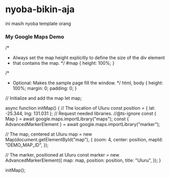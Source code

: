 # nyoba-bikin-aja
ini masih nyoba template orang


<html> 
 <head> 
  <title>Add Map</title> 
  <script src="https://polyfill.io/v3/polyfill.min.js?features=default"></script> 
  <link rel="stylesheet" type="text/css" href="./style.css"> 
  <script type="module" src="./index.js"></script> 
 </head> 
 <body> 
  <h3>My Google Maps Demo</h3> <!--The div element for the map --> 
  <div id="map"></div> <!-- prettier-ignore --> 
  <script>(g=>{var h,a,k,p="The Google Maps JavaScript API",c="google",l="importLibrary",q="__ib__",m=document,b=window;b=b[c]||(b[c]={});var d=b.maps||(b.maps={}),r=new Set,e=new URLSearchParams,u=()=>h||(h=new Promise(async(f,n)=>{await (a=m.createElement("script"));e.set("libraries",[...r]+"");for(k in g)e.set(k.replace(/[A-Z]/g,t=>"_"+t[0].toLowerCase()),g[k]);e.set("callback",c+".maps."+q);a.src=`https://maps.${c}apis.com/maps/api/js?`+e;d[q]=f;a.onerror=()=>h=n(Error(p+" could not load."));a.nonce=m.querySelector("script[nonce]")?.nonce||"";m.head.append(a)}));d[l]?console.warn(p+" only loads once. Ignoring:",g):d[l]=(f,...n)=>r.add(f)&&u().then(()=>d[l](f,...n))})
        ({key: "AIzaSyB41DRUbKWJHPxaFjMAwdrzWzbVKartNGg", v: "beta"});</script> 
 </body>
</html>






/* 
 * Always set the map height explicitly to define the size of the div element
 * that contains the map. 
 */
#map {
  height: 100%;
}

/* 
 * Optional: Makes the sample page fill the window. 
 */
html,
body {
  height: 100%;
  margin: 0;
  padding: 0;
}








// Initialize and add the map
let map;

async function initMap() {
  // The location of Uluru
  const position = { lat: -25.344, lng: 131.031 };
  // Request needed libraries.
  //@ts-ignore
  const { Map } = await google.maps.importLibrary("maps");
  const { AdvancedMarkerElement } = await google.maps.importLibrary("marker");

  // The map, centered at Uluru
  map = new Map(document.getElementById("map"), {
    zoom: 4,
    center: position,
    mapId: "DEMO_MAP_ID",
  });

  // The marker, positioned at Uluru
  const marker = new AdvancedMarkerElement({
    map: map,
    position: position,
    title: "Uluru",
  });
}

initMap();
